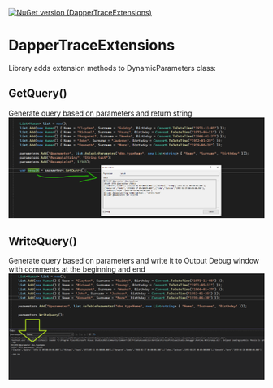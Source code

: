 [![NuGet version (DapperTraceExtensions)](https://img.shields.io/nuget/v/DapperTraceExtensions.svg?style=plastic)](https://www.nuget.org/packages/DapperTraceExtensions)

# DapperTraceExtensions
Library adds extension methods to DynamicParameters class:

## GetQuery()
Generate query based on parameters and return string 
![GetQuery example](https://raw.githubusercontent.com/pajawojciech/DapperTraceExtensions/main/docs/GetQueryExample.png)

## WriteQuery() 
Generate query based on parameters and write it to Output Debug window with comments at the beginning and end  
![WriteQuery example](https://raw.githubusercontent.com/pajawojciech/DapperTraceExtensions/main/docs/WriteQueryExample.png)